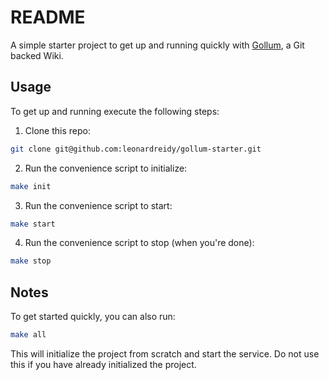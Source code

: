 # README

A simple starter project to get up and running quickly with [Gollum](https://github.com/gollum/gollum), a Git backed Wiki.

## Usage
To get up and running execute the following steps:

1. Clone this repo:

```sh
git clone git@github.com:leonardreidy/gollum-starter.git
```

2. Run the convenience script to initialize:

```sh
make init
```

3. Run the convenience script to start:

```sh
make start
```

4. Run the convenience script to stop (when you're done):

```sh
make stop
```

## Notes
To get started quickly, you can also run:

```sh
make all
```

This will initialize the project from scratch and start the service. Do not use this if you have already initialized the project. 